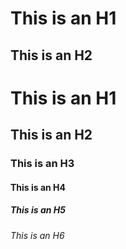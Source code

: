 This is an H1
===
This is an H2
---
# This is an H1
## This is an H2
### This is an H3
#### This is an H4
##### This is an H5
###### This is an H6   